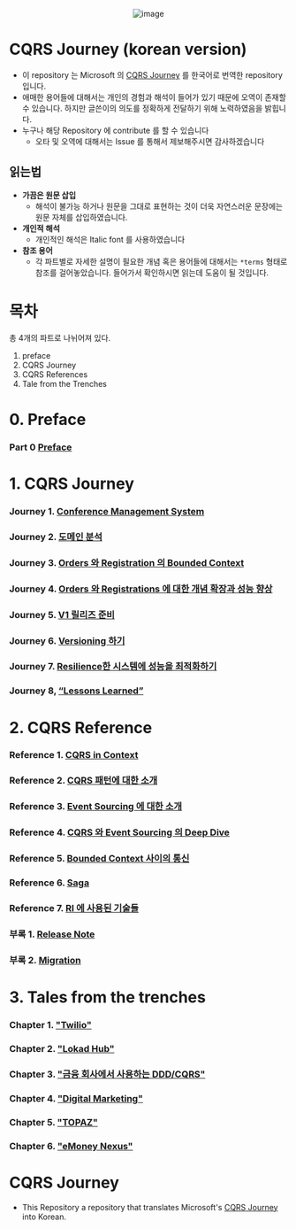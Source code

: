 <div align="center">

![image](https://user-images.githubusercontent.com/48385288/179484635-494f75bc-a722-47fa-a616-bf09c2c90193.png)

</div>

# CQRS Journey (korean version)

- 이 repository 는 Microsoft 의 [CQRS Journey](https://github.com/microsoftarchive/cqrs-journey) 를 한국어로 번역한 repository 입니다.
- 애매한 용어들에 대해서는 개인의 경험과 해석이 들어가 있기 때문에 오역이 존재할 수 있습니다. 하지만 글쓴이의 의도를 정확하게 전달하기 위해 노력하였음을 밝힙니다.
- 누구나 해당 Repository 에 contribute 를 할 수 있습니다
  - 오타 및 오역에 대해서는 Issue 를 통해서 제보해주시면 감사하겠습니다

## 읽는법

- **가끔은 원문 삽입**
  - 해석이 불가능 하거나 원문을 그대로 표현하는 것이 더욱 자연스러운 문장에는 원문 자체를 삽입하였습니다.
- **개인적 해석**
  - 개인적인 해석은 Italic font 를 사용하였습니다
- **참조 용어**
  - 각 파트별로 자세한 설명이 필요한 개념 혹은 용어들에 대해서는 `*terms` 형태로 참조를 걸어놓았습니다. 들어가서 확인하시면 읽는데 도움이 될 것입니다.

# 목차

총 4개의 파트로 나뉘어져 있다.

1. preface
2. CQRS Journey
3. CQRS References
4. Tale from the Trenches

# 0. Preface

### **Part 0** [Preface](https://github.com/dhslrl321/cqrs-journey-korean-ver/tree/master/part00-preface)

# 1. CQRS Journey

### **Journey 1.** [Conference Management System](#)

### **Journey 2.** [도메인 분석](#)

### **Journey 3.** [Orders 와 Registration 의 Bounded Context](#)

### **Journey 4.** [Orders 와 Registrations 에 대한 개념 확장과 성능 향상](#)

### **Journey 5.** [V1 릴리즈 준비](#)

### **Journey 6.** [Versioning 하기](#)

### **Journey 7.** [Resilience한 시스템에 성능을 최적화하기](#)

### **Journey 8,** [“Lessons Learned”](#)

# 2. CQRS Reference

### **Reference 1.** [CQRS in Context](#)

### **Reference 2.** [CQRS 패턴에 대한 소개](#)

### **Reference 3.** [Event Sourcing 에 대한 소개](#)

### **Reference 4.** [CQRS 와 Event Sourcing 의 Deep Dive](#)

### **Reference 5.** [Bounded Context 사이의 통신](#)

### **Reference 6.** [Saga](#)

### **Reference 7.** [RI 에 사용된 기술들](#)

### **부록 1.** [Release Note](#)

### **부록 2.** [Migration](#)

# 3. Tales from the trenches

### **Chapter 1.** ["Twilio"](#)

### **Chapter 2.** ["Lokad Hub"](#)

### **Chapter 3.** ["금융 회사에서 사용하는 DDD/CQRS"](#)

### **Chapter 4.** ["Digital Marketing"](#)

### **Chapter 5.** ["TOPAZ"](#)

### **Chapter 6.** ["eMoney Nexus"](#)

# CQRS Journey

- This Repository a repository that translates Microsoft's [CQRS Journey](https://github.com/microsoftarchive/cqrs-journey) into Korean.
